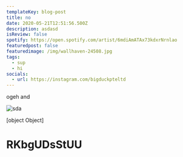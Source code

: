 ```yaml
---
templateKey: blog-post
title: no
date: 2020-05-21T12:51:56.500Z
description: asdasd
isReview: false
spotify: https://open.spotify.com/artist/6mdiAmATAx73kdxrNrnlao
featuredpost: false
featuredimage: /img/wallhaven-24508.jpg
tags:
  - sup
  - hi
socials:
  - url: https://instagram.com/bigduckpteltd
---
```

ogeh and

![sda](/img/wallhaven-24508.jpg "asd")

[object Object]

<h1 style={{color:"red"}}>RKbgUDsStUU</h1>